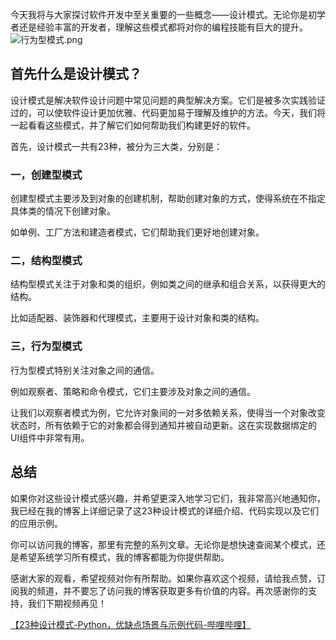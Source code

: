 
今天我将与大家探讨软件开发中至关重要的一些概念——设计模式。无论你是初学者还是经验丰富的开发者，理解这些模式都将对你的编程技能有巨大的提升。<br />![行为型模式.png](https://img-blog.csdnimg.cn/img_convert/f3c6d26e3886868f3489c156ca4d65c4.png)

## 首先什么是设计模式？

设计模式是解决软件设计问题中常见问题的典型解决方案。它们是被多次实践验证过的，可以使软件设计更加优雅、代码更加易于理解及维护的方法。今天，我们将一起看看这些模式，并了解它们如何帮助我们构建更好的软件。

首先，设计模式一共有23种，被分为三大类，分别是：

### 一，创建型模式

创建型模式主要涉及到对象的创建机制，帮助创建对象的方式，使得系统在不指定具体类的情况下创建对象。

如单例、工厂方法和建造者模式，它们帮助我们更好地创建对象。

### 二，结构型模式
结构型模式关注于对象和类的组织，例如类之间的继承和组合关系，以获得更大的结构。

比如适配器、装饰器和代理模式，主要用于设计对象和类的结构。
### 三，行为型模式
行为型模式特别关注对象之间的通信。

例如观察者、策略和命令模式，它们主要涉及对象之间的通信。

让我们以观察者模式为例，它允许对象间的一对多依赖关系，使得当一个对象改变状态时，所有依赖于它的对象都会得到通知并被自动更新。这在实现数据绑定的UI组件中非常有用。
## 总结
如果你对这些设计模式感兴趣，并希望更深入地学习它们，我非常高兴地通知你，我已经在我的博客上详细记录了这23种设计模式的详细介绍、代码实现以及它们的应用示例。

你可以访问我的博客，那里有完整的系列文章。无论你是想快速查阅某个模式，还是希望系统学习所有模式，我的博客都能为你提供帮助。

感谢大家的观看，希望视频对你有所帮助。如果你喜欢这个视频，请给我点赞，订阅我的频道，并不要忘了访问我的博客获取更多有价值的内容。再次感谢你的支持，我们下期视频再见！

[【23种设计模式-Python，优缺点场景与示例代码-哔哩哔哩】 ](https://b23.tv/vqDg4ii)
